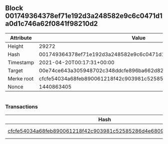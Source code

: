 ## Block 001749364378ef71e192d3a248582e9c6c0471d1a0d1c746a62f0841f98210d2

Attribute | Value
--- | ---
Height | 29272
Hash | 001749364378ef71e192d3a248582e9c6c0471d1a0d1c746a62f0841f98210d2
Timestamp | 2021-04-20T00:17:31+00:00
Target | 00e74ce643a305948702c348ddcfe896ba662d82c1a228faf4ad12250f07334e
Merke root | cfcfe54034a68feb890061218f42c903981c52585286d4e6809c05f3882ce4fe
Nonce | 1440863405

```

```

### Transactions

Hash | Amount
--- | ---
[cfcfe54034a68feb890061218f42c903981c52585286d4e6809c05f3882ce4fe](cfcfe54034a68feb890061218f42c903981c52585286d4e6809c05f3882ce4fe.md) | 10.00000000 SKEPTI 
